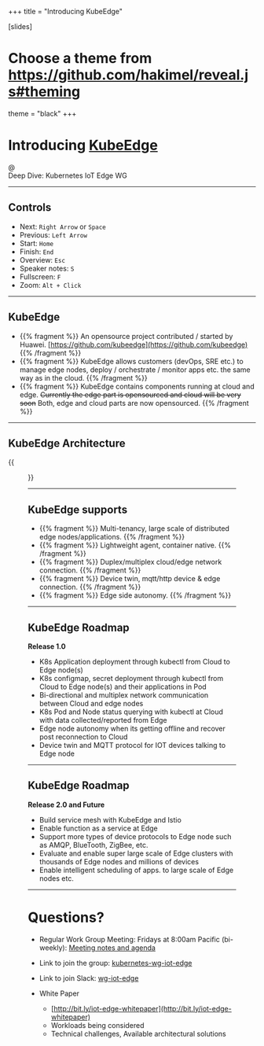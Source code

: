+++
title = "Introducing KubeEdge"

[slides]
# Choose a theme from https://github.com/hakimel/reveal.js#theming
theme = "black"
+++

# Introducing [KubeEdge](https://github.com/kubeedge/kubeedge)
@  
Deep Dive: Kubernetes IoT Edge WG



---
## Controls

- Next: `Right Arrow` or `Space`
- Previous: `Left Arrow`
- Start: `Home`
- Finish: `End`
- Overview: `Esc`
- Speaker notes: `S`
- Fullscreen: `F`
- Zoom: `Alt + Click`

---

## KubeEdge

- {{% fragment %}} An opensource project contributed / started by Huawei. [https://github.com/kubeedge](https://github.com/kubeedge) {{% /fragment %}}  
- {{% fragment %}} KubeEdge allows customers (devOps, SRE etc.) to manage edge nodes, deploy / orchestrate / monitor apps etc. the same way as in the cloud.  {{% /fragment %}}  
- {{% fragment %}} KubeEdge contains components running at cloud and edge. ~~Currently the edge part is opensourced and cloud will be very soon~~ Both, edge and cloud parts are now opensourced. {{% /fragment %}}  

---

## KubeEdge Architecture

{{<figure library="1" src="kubeedge_arch.png" title="KubeEdge">}}

---

## KubeEdge supports

- {{% fragment %}} Multi-tenancy, large scale of distributed edge nodes/applications. {{% /fragment %}}
- {{% fragment %}} Lightweight agent, container native. {{% /fragment %}}
- {{% fragment %}} Duplex/multiplex cloud/edge network connection. {{% /fragment %}}
- {{% fragment %}} Device twin, mqtt/http device & edge connection. {{% /fragment %}}
- {{% fragment %}} Edge side autonomy. {{% /fragment %}}

---

## KubeEdge Roadmap

**Release 1.0**

- K8s Application deployment through kubectl from Cloud to Edge node(s)
- K8s configmap, secret deployment through kubectl from Cloud to Edge node(s) and their applications in Pod
- Bi-directional and multiplex network communication between Cloud and edge nodes
- K8s Pod and Node status querying with kubectl at Cloud with data collected/reported from Edge
- Edge node autonomy when its getting offline and recover post reconnection to Cloud
- Device twin and MQTT protocol for IOT devices talking to Edge node
 
---
## KubeEdge Roadmap

**Release 2.0 and Future**

- Build service mesh with KubeEdge and Istio 
- Enable function as a service at Edge
- Support more types of device protocols to Edge node such as AMQP, BlueTooth, ZigBee, etc.
- Evaluate and enable super large scale of Edge clusters with thousands of Edge nodes and millions of devices
- Enable intelligent scheduling of apps. to large scale of Edge nodes etc.  

---

# Questions?

- Regular Work Group Meeting: Fridays at 8:00am Pacific (bi-weekly): [Meeting notes and agenda](https://docs.google.com/document/d/1Yuwy9IO4X6XKq2wLW0pVZn5yHQxlyK7wdYBZBXRWiKI/edit)  

- Link to join the group: [kubernetes-wg-iot-edge](https://groups.google.com/forum/#!forum/kubernetes-wg-iot-edge)  

- Link to join Slack: [wg-iot-edge](https://kubernetes.slack.com/messages/wg-iot-edge)  

- White Paper
  - [http://bit.ly/iot-edge-whitepaper](http://bit.ly/iot-edge-whitepaper)
  - Workloads being considered
  - Technical challenges, Available architectural solutions
